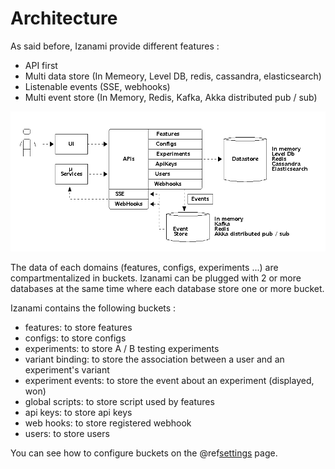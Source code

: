 # Architecture

As said before, Izanami provide different features : 

* API first 
* Multi data store (In Memeory, Level DB, redis, cassandra, elasticsearch) 
* Listenable events (SSE, webhooks)
* Multi event store (In Memory, Redis, Kafka, Akka distributed pub / sub)
 
![diagram](../img/diagrams/architecture.png) 

The data of each domains (features, configs, experiments ...) are compartmentalized in buckets. 
Izanami can be plugged with 2 or more databases at the same time where each database store one or more bucket. 

Izanami contains the following buckets : 

* features: to store features 
* configs: to store configs
* experiments: to store A / B testing experiments
* variant binding: to store the association between a user and an experiment's variant 
* experiment events: to store the event about an experiment (displayed, won)
* global scripts: to store script used by features 
* api keys: to store api keys 
* web hooks: to store registered webhook
* users: to store users 

You can see how to configure buckets on the @ref[settings](../settings/settings.md) page. 
 
